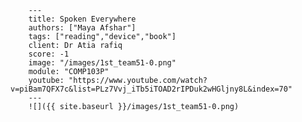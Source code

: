 
        ---
        title: Spoken Everywhere
        authors: ["Maya Afshar"]
        tags: ["reading","device","book"]
        client: Dr Atia rafiq
        score: -1
        image: "/images/1st_team51-0.png"
        module: "COMP103P"
        youtube: "https://www.youtube.com/watch?v=piBam7QFX7c&list=PLz7Vvj_iTb5iTOAD2rIPDuk2wHGljny8L&index=70"
        ---
        ![]({{ site.baseurl }}/images/1st_team51-0.png)
